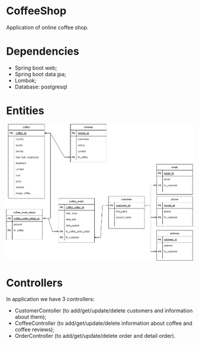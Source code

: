 # CoffeeShop

Application of online coffee shop.

# Dependencies
- Spring boot web;
- Spring boot data jpa;
- Lombok;
- Database: postgresql
# Entities
![alt text](https://github.com/Hoppering/CoffeeShop/blob/master/coffee.png)

# Controllers 
In application we have 3 controllers:
- CustomerContoller (to add/get/update/delete customers and information about them);
- CoffeeController (to add/get/update/delete information about coffee and coffee reviews);
- OrderController (to add/get/update/delete order and detail order).

